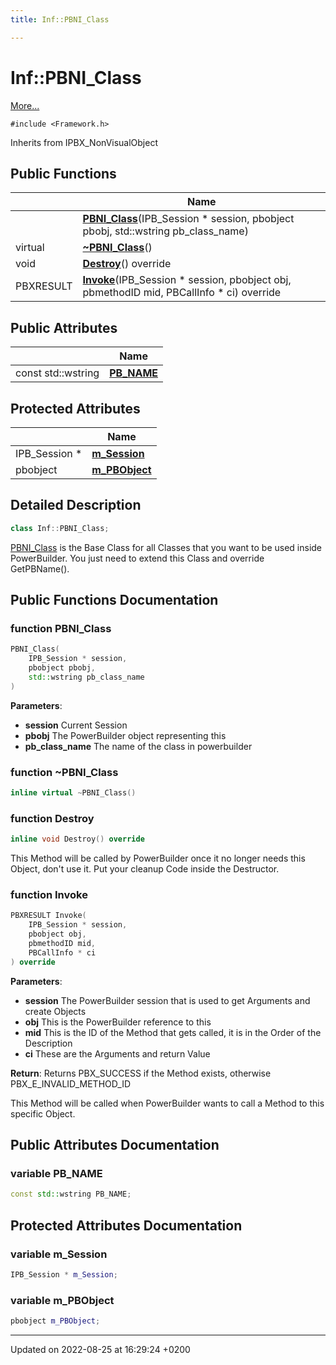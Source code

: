 ```yaml
---
title: Inf::PBNI_Class

---
```


# Inf::PBNI_Class



 [More...](#detailed-description)


`#include <Framework.h>`

Inherits from IPBX_NonVisualObject

## Public Functions

|                | Name           |
| -------------- | -------------- |
| | **[PBNI_Class](/doxygen/Classes/class_inf_1_1_p_b_n_i___class/#function-pbni-class)**(IPB_Session * session, pbobject pbobj, std::wstring pb_class_name) |
| virtual | **[~PBNI_Class](/doxygen/Classes/class_inf_1_1_p_b_n_i___class/#function-~pbni-class)**() |
| void | **[Destroy](/doxygen/Classes/class_inf_1_1_p_b_n_i___class/#function-destroy)**() override |
| PBXRESULT | **[Invoke](/doxygen/Classes/class_inf_1_1_p_b_n_i___class/#function-invoke)**(IPB_Session * session, pbobject obj, pbmethodID mid, PBCallInfo * ci) override |

## Public Attributes

|                | Name           |
| -------------- | -------------- |
| const std::wstring | **[PB_NAME](/doxygen/Classes/class_inf_1_1_p_b_n_i___class/#variable-pb-name)**  |

## Protected Attributes

|                | Name           |
| -------------- | -------------- |
| IPB_Session * | **[m_Session](/doxygen/Classes/class_inf_1_1_p_b_n_i___class/#variable-m-session)**  |
| pbobject | **[m_PBObject](/doxygen/Classes/class_inf_1_1_p_b_n_i___class/#variable-m-pbobject)**  |

## Detailed Description

```cpp
class Inf::PBNI_Class;
```


[PBNI_Class](/doxygen/Classes/class_inf_1_1_p_b_n_i___class/) is the Base Class for all Classes that you want to be used inside PowerBuilder. You just need to extend this Class and override GetPBName(). 

## Public Functions Documentation

### function PBNI_Class

```cpp
PBNI_Class(
    IPB_Session * session,
    pbobject pbobj,
    std::wstring pb_class_name
)
```


**Parameters**: 

  * **session** Current Session 
  * **pbobj** The PowerBuilder object representing this 
  * **pb_class_name** The name of the class in powerbuilder 


### function ~PBNI_Class

```cpp
inline virtual ~PBNI_Class()
```


### function Destroy

```cpp
inline void Destroy() override
```


This Method will be called by PowerBuilder once it no longer needs this Object, don't use it. Put your cleanup Code inside the Destructor. 


### function Invoke

```cpp
PBXRESULT Invoke(
    IPB_Session * session,
    pbobject obj,
    pbmethodID mid,
    PBCallInfo * ci
) override
```


**Parameters**: 

  * **session** The PowerBuilder session that is used to get Arguments and create Objects 
  * **obj** This is the PowerBuilder reference to this 
  * **mid** This is the ID of the Method that gets called, it is in the Order of the Description 
  * **ci** These are the Arguments and return Value 


**Return**: Returns PBX_SUCCESS if the Method exists, otherwise PBX_E_INVALID_METHOD_ID 

This Method will be called when PowerBuilder wants to call a Method to this specific Object.


## Public Attributes Documentation

### variable PB_NAME

```cpp
const std::wstring PB_NAME;
```


## Protected Attributes Documentation

### variable m_Session

```cpp
IPB_Session * m_Session;
```


### variable m_PBObject

```cpp
pbobject m_PBObject;
```


-------------------------------

Updated on 2022-08-25 at 16:29:24 +0200
